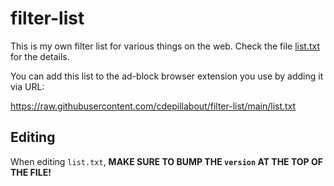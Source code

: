 # filter-list

This is my own filter list for various things on the web.  Check the file [list.txt](./list.txt) for the details.

You can add this list to the ad-block browser extension you use by adding it via URL:

<https://raw.githubusercontent.com/cdepillabout/filter-list/main/list.txt>

## Editing

When editing `list.txt`, **MAKE SURE TO BUMP THE `version` AT THE TOP OF THE FILE!**
